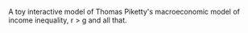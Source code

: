 A toy interactive model of Thomas Piketty's macroeconomic model of income inequality, r > g and all that.
